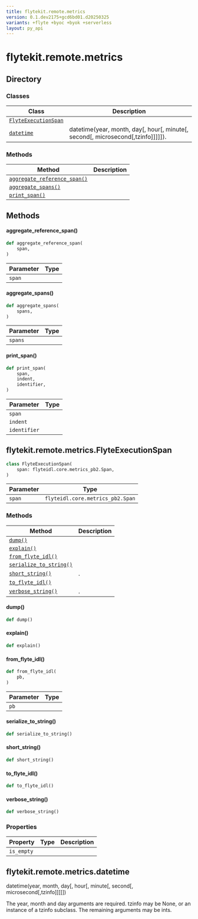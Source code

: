 ```yaml
---
title: flytekit.remote.metrics
version: 0.1.dev2175+gcd6bd01.d20250325
variants: +flyte +byoc +byok +serverless
layout: py_api
---
```


# flytekit.remote.metrics

## Directory

### Classes

| Class | Description |
|-|-|
| [`FlyteExecutionSpan`](.././flytekit.remote.metrics#flytekitremotemetricsflyteexecutionspan) |  |
| [`datetime`](.././flytekit.remote.metrics#flytekitremotemetricsdatetime) | datetime(year, month, day[, hour[, minute[, second[, microsecond[,tzinfo]]]]]). |

### Methods

| Method | Description |
|-|-|
| [`aggregate_reference_span()`](#aggregate_reference_span) |  |
| [`aggregate_spans()`](#aggregate_spans) |  |
| [`print_span()`](#print_span) |  |


## Methods

#### aggregate_reference_span()

```python
def aggregate_reference_span(
    span,
)
```
| Parameter | Type |
|-|-|
| `span` |  |

#### aggregate_spans()

```python
def aggregate_spans(
    spans,
)
```
| Parameter | Type |
|-|-|
| `spans` |  |

#### print_span()

```python
def print_span(
    span,
    indent,
    identifier,
)
```
| Parameter | Type |
|-|-|
| `span` |  |
| `indent` |  |
| `identifier` |  |

## flytekit.remote.metrics.FlyteExecutionSpan

```python
class FlyteExecutionSpan(
    span: flyteidl.core.metrics_pb2.Span,
)
```
| Parameter | Type |
|-|-|
| `span` | `flyteidl.core.metrics_pb2.Span` |

### Methods

| Method | Description |
|-|-|
| [`dump()`](#dump) |  |
| [`explain()`](#explain) |  |
| [`from_flyte_idl()`](#from_flyte_idl) |  |
| [`serialize_to_string()`](#serialize_to_string) |  |
| [`short_string()`](#short_string) | . |
| [`to_flyte_idl()`](#to_flyte_idl) |  |
| [`verbose_string()`](#verbose_string) | . |


#### dump()

```python
def dump()
```
#### explain()

```python
def explain()
```
#### from_flyte_idl()

```python
def from_flyte_idl(
    pb,
)
```
| Parameter | Type |
|-|-|
| `pb` |  |

#### serialize_to_string()

```python
def serialize_to_string()
```
#### short_string()

```python
def short_string()
```
#### to_flyte_idl()

```python
def to_flyte_idl()
```
#### verbose_string()

```python
def verbose_string()
```
### Properties

| Property | Type | Description |
|-|-|-|
| `is_empty` |  |  |

## flytekit.remote.metrics.datetime

datetime(year, month, day[, hour[, minute[, second[, microsecond[,tzinfo]]]]])

The year, month and day arguments are required. tzinfo may be None, or an
instance of a tzinfo subclass. The remaining arguments may be ints.



